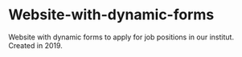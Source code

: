 # Website-with-dynamic-forms
Website with dynamic forms to apply for job positions in our institut. Created in 2019.
